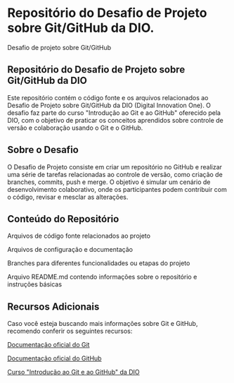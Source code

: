 # Repositório do Desafio de Projeto sobre Git/GitHub da DIO.
Desafio de projeto sobre Git/GitHub

## Repositório do Desafio de Projeto sobre Git/GitHub da DIO

Este repositório contém o código fonte e os arquivos relacionados ao Desafio de Projeto sobre Git/GitHub da DIO (Digital Innovation One). O desafio faz parte do curso "Introdução ao Git e ao GitHub" oferecido pela DIO, com o objetivo de praticar os conceitos aprendidos sobre controle de versão e colaboração usando o Git e o GitHub.

## Sobre o Desafio

O Desafio de Projeto consiste em criar um repositório no GitHub e realizar uma série de tarefas relacionadas ao controle de versão, como criação de branches, commits, push e merge. O objetivo é simular um cenário de desenvolvimento colaborativo, onde os participantes podem contribuir com o código, revisar e mesclar as alterações.

## Conteúdo do Repositório

Arquivos de código fonte relacionados ao projeto

Arquivos de configuração e documentação

Branches para diferentes funcionalidades ou etapas do projeto

Arquivo README.md contendo informações sobre o repositório e instruções básicas

## Recursos Adicionais
Caso você esteja buscando mais informações sobre Git e GitHub, recomendo conferir os seguintes recursos:

[Documentação oficial do Git](https://git-scm.com/doc)

[Documentação oficial do GitHub](https://docs.github.com/)

[Curso "Introdução ao Git e ao GitHub" da DIO](https://digitalinnovation.one/cursos/introducao-ao-git-e-ao-github)
